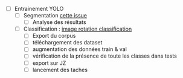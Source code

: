- [ ] Entrainement YOLO
	- [ ] Segmentation  [cette issue](https://redmine.teklia.com/issues/7560) 
		- [ ] Analyse des résultats
	- [ ] Classification : [image rotation classification](https://redmine.teklia.com/issues/7687) 
		- [ ] Export du corpus
		- [ ] téléchargement des dataset
		- [ ] augmentation des données train & val
		- [ ] vérification de la présence de toute les classes dans tests
		- [ ] export sur JZ
		- [ ] lancement des taches